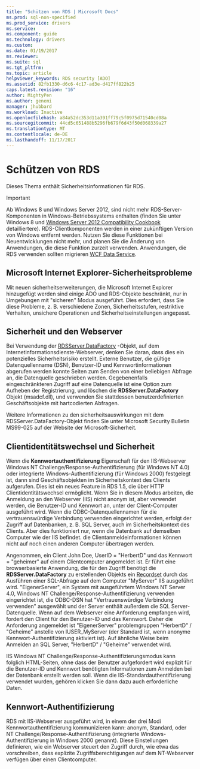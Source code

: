 ```yaml
---
title: "Schützen von RDS | Microsoft Docs"
ms.prod: sql-non-specified
ms.prod_service: drivers
ms.service: 
ms.component: guide
ms.technology: drivers
ms.custom: 
ms.date: 01/19/2017
ms.reviewer: 
ms.suite: sql
ms.tgt_pltfrm: 
ms.topic: article
helpviewer_keywords: RDS security [ADO]
ms.assetid: 82fb1330-d6c6-4c17-ad3e-d417ff822b25
caps.latest.revision: "16"
author: MightyPen
ms.author: genemi
manager: jhubbard
ms.workload: Inactive
ms.openlocfilehash: a84a52dc353d11a391ff79c5f0975d71540cd08a
ms.sourcegitcommit: 44cd5c651488b5296fb679f6d43f50d068339a27
ms.translationtype: MT
ms.contentlocale: de-DE
ms.lasthandoff: 11/17/2017
---
```

# <a name="securing-rds-applications"></a>Schützen von RDS
Dieses Thema enthält Sicherheitsinformationen für RDS.  
  
> [!IMPORTANT]
>  Ab Windows 8 und Windows Server 2012, sind nicht mehr RDS-Server-Komponenten in Windows-Betriebssystems enthalten (finden Sie unter Windows 8 und [Windows Server 2012 Compatibility Cookbook](https://www.microsoft.com/en-us/download/details.aspx?id=27416) detailliertere). RDS-Clientkomponenten werden in einer zukünftigen Version von Windows entfernt werden. Nutzen Sie diese Funktionen bei Neuentwicklungen nicht mehr, und planen Sie die Änderung von Anwendungen, die diese Funktion zurzeit verwenden. Anwendungen, die RDS verwenden sollten migrieren [WCF Data Service](http://go.microsoft.com/fwlink/?LinkId=199565).  
  
## <a name="microsoft-internet-explorer-security-issues"></a>Microsoft Internet Explorer-Sicherheitsprobleme  
 Mit neuen sicherheitserweiterungen, die Microsoft Internet Explorer hinzugefügt werden sind einige ADO und RDS-Objekte beschränkt, nur in Umgebungen mit "sicheren" Modus ausgeführt. Dies erfordert, dass Sie diese Probleme, z. B. verschiedene Zonen, Sicherheitsstufen, restriktive Verhalten, unsichere Operationen und Sicherheitseinstellungen angepasst.  
  
## <a name="security-and-your-web-server"></a>Sicherheit und den Webserver  
 Bei Verwendung der [RDSServer.DataFactory](../../../ado/reference/rds-api/datafactory-object-rdsserver.md) -Objekt, auf dem Internetinformationsdienste-Webserver, denken Sie daran, dass dies ein potenzielles Sicherheitsrisiko erstellt. Externe Benutzer, die gültige Datenquellenname (DSN), Benutzer-ID und Kennwortinformationen abgerufen werden konnte Seiten zum Senden von einer beliebigen Abfrage an, die Datenquelle geschrieben werden. Gegebenenfalls eingeschränkteren Zugriff auf eine Datenquelle ist eine Option zum Aufheben der Registrierung, und löschen die **RDSServer.DataFactory** Objekt (msadcf.dll), und verwenden Sie stattdessen benutzerdefinierten Geschäftsobjekte mit hartcodierten Abfragen.  
  
 Weitere Informationen zu den sicherheitsauswirkungen mit dem RDSServer.DataFactory-Objekt finden Sie unter Microsoft Security Bulletin MS99-025 auf der Website der Microsoft-Sicherheit.  
  
## <a name="client-impersonation-and-security"></a>Clientidentitätswechsel und Sicherheit  
 Wenn die **Kennwortauthentifizierung** Eigenschaft für den IIS-Webserver Windows NT Challenge/Response-Authentifizierung (für Windows NT 4.0) oder integrierte Windows-Authentifizierung (für Windows 2000) festgelegt ist, dann sind Geschäftsobjekten im Sicherheitskontext des Clients aufgerufen. Dies ist ein neues Feature in RDS 1.5, die über HTTP Clientidentitätswechsel ermöglicht. Wenn Sie in diesem Modus arbeiten, die Anmeldung an den Webserver (IIS) nicht anonym ist, aber verwendet werden, die Benutzer-ID und Kennwort an, unter der Client-Computer ausgeführt wird. Wenn die ODBC-Datenquellennamen für die vertrauenswürdige Verbindung verwenden eingerichtet werden, erfolgt der Zugriff auf Datenbanken, z. B. SQL Server, auch im Sicherheitskontext des Clients. Aber dies funktioniert nur, wenn die Datenbank auf demselben Computer wie der IIS befindet. die Clientanmeldeinformationen können nicht auf noch einen anderen Computer übertragen werden.  
  
 Angenommen, ein Client John Doe, UserID = "HerbertD" und das Kennwort = "geheimer" auf einem Clientcomputer angemeldet ist. Er führt eine browserbasierte Anwendung, die für den Zugriff benötigt die **RDSServer.DataFactory** zu erstellenden Objekts ein [Recordset](../../../ado/reference/ado-api/recordset-object-ado.md) durch das Ausführen einer SQL-Abfrage auf dem Computer "MyServer" IIS ausgeführt wird. "EigenerServer", ein System mit ausgeführtem Windows NT Server 4.0, Windows NT Challenge/Response-Authentifizierung verwenden eingerichtet ist, die ODBC-DSN hat "Vertrauenswürdige Verbindung verwenden" ausgewählt und der Server enthält außerdem die SQL Server-Datenquelle. Wenn auf dem Webserver eine Anforderung empfangen wird, fordert den Client für den Benutzer-ID und das Kennwort. Daher die Anforderung angemeldet ist "EigenerServer" problemgruppen "HerbertD" / "Geheime" anstelle von IUSER_MyServer (der Standard ist, wenn anonyme Kennwort-Authentifizierung aktiviert ist). Auf ähnliche Weise beim Anmelden an SQL Server, "HerbertD" / "Geheime" verwendet wird.  
  
 IIS Windows NT Challenge/Response-Authentifizierungsmodus kann folglich HTML-Seiten, ohne dass der Benutzer aufgefordert wird explizit für die Benutzer-ID und Kennwort benötigten Informationen zum Anmelden bei der Datenbank erstellt werden soll. Wenn die IIS-Standardauthentifizierung verwendet wurden, gehören klicken Sie dann dazu auch erforderliche Daten.  
  
## <a name="password-authentication"></a>Kennwort-Authentifizierung  
 RDS mit IIS-Webserver ausgeführt wird, in einem der drei Modi Kennwortauthentifizierung kommunizieren kann: anonym, Standard, oder NT Challenge/Response-Authentifizierung (integrierte Windows-Authentifizierung in Windows 2000 genannt). Diese Einstellungen definieren, wie ein Webserver steuert den Zugriff durch, wie etwa das vorschreiben, dass explizite Zugriffsberechtigungen auf dem NT-Webserver verfügen über einen Clientcomputer.


